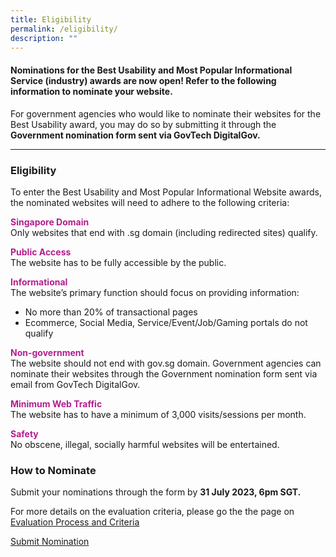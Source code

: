 ```yaml
---
title: Eligibility
permalink: /eligibility/
description: ""
---
```

<style type="text/css">.content h4 {color:#B41E8E;}</style>
<h4>Nominations for the Best Usability and Most Popular Informational Service (industry) awards are now open! Refer to the following information to nominate your website.</h4>
<p>For government agencies who would like to nominate their websites for the Best Usability award, you may do so by submitting it through the <strong>Government nomination form sent via GovTech DigitalGov.</strong></p>
<hr>
<h3>Eligibility</h3>
To enter the Best Usability and Most Popular Informational Website awards, the nominated websites will need to adhere to the following criteria:  
<p><strong style="color:#B41E8E;">Singapore Domain</strong><br>
	Only websites that end with .sg domain (including redirected sites) qualify.  </p>
<p><strong style="color:#B41E8E;">Public Access</strong><br>The website has to be fully accessible by the public.  </p>
 <p><strong style="color:#B41E8E;">Informational</strong><br>The website’s primary function should focus on providing information:</p>
<ul><li>No more than 20% of transactional pages</li>
	<li>Ecommerce, Social Media, Service/Event/Job/Gaming portals do not qualify </li></ul>
<p><strong style="color:#B41E8E;">Non-government</strong><br>The website should not end with gov.sg domain. Government agencies can nominate their websites through the Government nomination form sent via email from GovTech DigitalGov. </p> 
 <p><strong style="color:#B41E8E;">Minimum Web Traffic </strong><br>The website has to have a minimum of 3,000 visits/sessions per month.  </p>
 <p><strong style="color:#B41E8E;">Safety</strong><br> No obscene, illegal, socially harmful websites will be entertained.</p>
<h3>How to Nominate</h3>
<p>Submit your nominations through the form by <strong>31 July 2023, 6pm SGT.</strong></p>
<p>For more details on the evaluation criteria, please go the the page on <a aria-label="Link to Evaluation Process and Criteria" href="/evaluation-process">Evaluation Process and Criteria</a></p>
<div class="row is-centered"><a class="bp-button is-primary is-medium" href="/submit-nomination/">Submit Nomination</a></div>